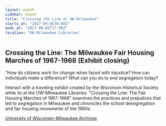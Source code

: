 ```yaml
---
layout: event
sidebar: event
title: "Crossing the Line at UW-Milwaukee"
starts_at: "2017-09-05T8:00Z"
ends_at: "2017-09-05T17:00Z"
location: "UW-Milwaukee Libraries"
---
```


## Crossing the Line: The Milwaukee Fair Housing Marches of 1967-1968 (Exhibit closing)

"How do citizens work for change when faced with injustice? How can individuals make a difference? What can you do to end segregation today?

Interact with a traveling exhibit created by the Wisconsin Historical Society while its at the UW-Milwaukee Libraries. "Crossing the Line: The Fair Housing Marches of 1967-1968" examines the practices and prejudices that led to segregation in Milwaukee and chronicles the school desegregation and fair housing movements of the 1960s.       

[University of Wisconsin-Milwaukee Archives](http://uwm.edu/libraries/archives/)
